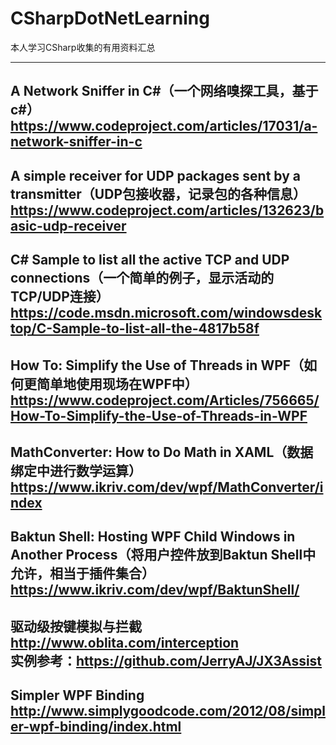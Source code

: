 # CSharpDotNetLearning
本人学习CSharp收集的有用资料汇总

----------------------------------------------------
A Network Sniffer in C#（一个网络嗅探工具，基于c#）
https://www.codeproject.com/articles/17031/a-network-sniffer-in-c
----------------------------------------------------
A simple receiver for UDP packages sent by a transmitter（UDP包接收器，记录包的各种信息）
https://www.codeproject.com/articles/132623/basic-udp-receiver
----------------------------------------------------
C# Sample to list all the active TCP and UDP connections（一个简单的例子，显示活动的TCP/UDP连接）
https://code.msdn.microsoft.com/windowsdesktop/C-Sample-to-list-all-the-4817b58f
----------------------------------------------------
How To: Simplify the Use of Threads in WPF（如何更简单地使用现场在WPF中）
https://www.codeproject.com/Articles/756665/How-To-Simplify-the-Use-of-Threads-in-WPF
----------------------------------------------------
MathConverter: How to Do Math in XAML（数据绑定中进行数学运算）
https://www.ikriv.com/dev/wpf/MathConverter/index
----------------------------------------------------
Baktun Shell: Hosting WPF Child Windows in Another Process（将用户控件放到Baktun Shell中允许，相当于插件集合）
https://www.ikriv.com/dev/wpf/BaktunShell/
----------------------------------------------------
驱动级按键模拟与拦截  
http://www.oblita.com/interception  
实例参考：https://github.com/JerryAJ/JX3Assist  
----------------------------------------------------
Simpler WPF Binding  
http://www.simplygoodcode.com/2012/08/simpler-wpf-binding/index.html  
----------------------------------------------------
